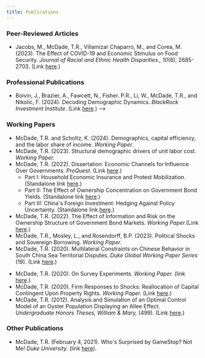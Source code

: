 ```yaml
---
title: Publications
---
```


### Peer-Reviewed Articles

  - Jacobs, M., McDade, T.R., Villamizar Chaparro, M., and Corea, M. (2023). The Effect of COVID-19 and Economic Stimulus on Food Security. *Journal of Racial and Ethnic Health Disparities., 10*(6), 2685-2703. (Link <a href="assets/papers/Jacobs_et_al_Food_Security_and_Covid_2022.pdf">here</a>.)

### Professional Publications

  - Boivin, J., Brazier, A., Fawcett, N., Fisher. P.R., Li, W., McDade, T.R., and Nikolic, F. (2024). Decoding Demographic Dynamics. *BlackRock Investment Institute*. (Link <a href="assets/papers/BII_Decoding_Demographic_Divergence_March_2022.pdf">here</a>.) -->

### Working Papers

  - McDade, T.R. and Scholtz, K. (2024). Demographics, capital efficiency, and the labor share of income. *Working Paper.*
  - McDade, T.R. (2023). Structural demographic drivers of unit labor cost. *Working Paper.*
  - McDade, T.R. (2022). Dissertation: Economic Channels for Influence Over Governments. *ProQuest.* (Link <a href="assets/papers/McDade_Economic_Channels_for_Influence_Over_Goverments_2022.pdf">here</a>.)
    - Part I: Household Economic Insurance and Protest Mobilization. (Standalone link <a href="assets/papers/McDade_Econ_and_Protests_20220406.pdf">here</a>.)
    - Part II: The Effect of Ownership Concentration on Government Bond Yields. (Standalone link <a href="assets/papers/McDade_Bonds_20220409.pdf">here</a>.)
    - Part III: China's Foreign Investment: Hedging Against Policy Uncertainty. (Standalone link <a href="assets/papers/McDade_RAI_20220406.pdf">here</a>.)
  - McDade, T.R. (2022). The Effect of Information and Risk on the Ownership Structure of Government Bond Markets. *Working Paper.*(Link <a href="assets/papers/McDade_Information_and_Bond_Ownership_Structure_20220131.pdf">here</a>.)
  - McDade, T.R., Mosley, L., and Rosendorff, B.P. (2023). Political Shocks and Sovereign Borrowing. *Working Paper.*
  - McDade, T.R. (2020). Multilateral Constraints on Chinese Behavior in South China Sea Territorial Disputes. *Duke Global Working Paper Series* (19). (Link <a href="assets/papers/McDade_Multilateral_Constraints_on_China_SCS_20200312.pdf">here</a>.)
  <!-- (link [here](https://ssrn.com/abstract=3552183) or [here](http://dx.doi.org/10.2139/ssrn.3552183)). -->
  - McDade, T.R. (2020). On Survey Experiments. *Working Paper.* (link <a href="assets/papers/McDade_Survey_Experiments_20200608.pdf">here</a>.)
  - McDade, T.R. (2020). Firm Responses to Shocks: Reallocation of Capital Contingent Upon Property Rights. *Working Paper.* (Link <a href="assets/papers/McDade_Firm_Capital_Reallocation_and_Property_Rights_20200430.pdf">here</a>.)
  - McDade, T.R. (2012). Analysis and Simulation of an Optimal Control Model of an Oyster Population Displaying an Allee Effect. *Undergraduate Honors Theses, William & Mary,* (499). (Link <a href="assets/papers/McDade_Optimal_Control_Oyster_Population_2012.pdf">here</a>.)

### Other Publications

  <!-- - Timothy R. McDade. What Can Insurance Tell Us About the Capitol Mob? *Foreign Policy*, January 21, 2021 (link [here](https://foreignpolicy.com/2021/01/21/what-can-insurance-tell-us-about-the-capitol-mob/)). -->

  - McDade, T.R. (February 4, 2021). Who's Surprised by GameStop? Not Me! *Duke University.* (link [here](https://medium.com/dukeuniversity/whos-surprised-by-gamestop-not-me-741bbc1d92cf)).
